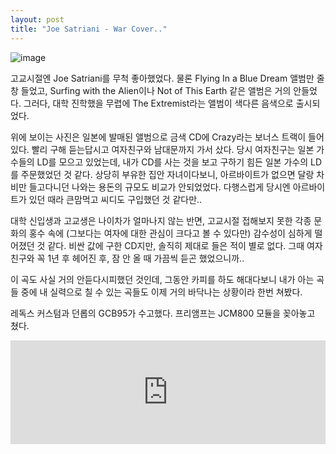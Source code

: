 ```yaml
---
layout: post
title: "Joe Satriani - War Cover.."
---
```


![image](/assets/images/1c4972ccff8db49675bd6bb0b6a7d08a.png)



고교시절엔 Joe Satriani를 무척 좋아했었다. 물론 Flying In a Blue Dream 앨범만 줄창 들었고, Surfing with the Alien이나 Not of This Earth 같은 앨범은 거의 안들었다. 그러다, 대학 진학했을 무렵에 The Extremist라는 앨범이 색다른 음색으로 출시되었다.

위에 보이는 사진은 일본에 발매된 앨범으로 금색 CD에 Crazy라는 보너스 트랙이 들어있다. 빨리 구해 듣는답시고 여자친구와 남대문까지 가서 샀다. 당시 여자친구는 일본 가수들의 LD를 모으고 있었는데, 내가 CD를 사는 것을 보고 구하기 힘든 일본 가수의 LD를 주문했었던 것 같다. 상당히 부유한 집안 자녀이다보니, 아르바이트가 없으면 달랑 차비만 들고다니던 나와는 용돈의 규모도 비교가 안되었었다. 다행스럽게 당시엔 아르바이트가 있던 때라 큰맘먹고 씨디도 구입했던 것 같다만..

대학 신입생과 고교생은 나이차가 얼마나지 않는 반면, 고교시절 접해보지 못한 각종 문화의 홍수 속에 (그보다는 여자에 대한 관심이 크다고 볼 수 있다만) 감수성이 심하게 떨어졌던 것 같다. 비싼 값에 구한 CD지만, 솔직히 제대로 들은 적이 별로 없다. 그때 여자 친구와 꼭 1년 후 헤어진 후, 잠 안 올 때 가끔씩 듣곤 했었으니까..

이 곡도 사실 거의 안듣다시피했던 것인데, 그동안 카피를 하도 해대다보니 내가 아는 곡들 중에 내 실력으로 칠 수 있는 곡들도 이제 거의 바닥나는 상황이라 한번 쳐봤다.

레독스 커스텀과 던롭의 GCB95가 수고했다. 프리앰프는 JCM800 모듈을 꽂아놓고 쳤다. 








<iframe width="100%" height="166" scrolling="no" frameborder="no" src="https://w.soundcloud.com/player/?url=https%3A//api.soundcloud.com/tracks/146846036&amp;color=ff5500&amp;auto_play=false&amp;hide_related=false&amp;show_artwork=true"></iframe>








